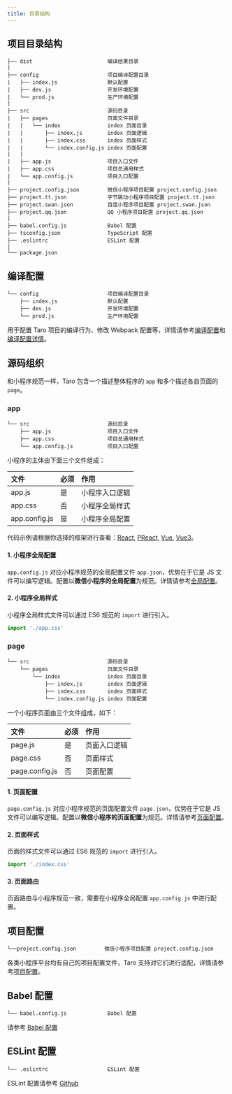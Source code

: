 ```yaml
---
title: 目录结构
---
```


## 项目目录结构

    ├── dist                        编译结果目录
    |
    ├── config                      项目编译配置目录
    |   ├── index.js                默认配置
    |   ├── dev.js                  开发环境配置
    |   └── prod.js                 生产环境配置
    |
    ├── src                         源码目录
    |   ├── pages                   页面文件目录
    |   |   └── index               index 页面目录
    |   |       ├── index.js        index 页面逻辑
    |   |       ├── index.css       index 页面样式
    |   |       └── index.config.js index 页面配置
    |   |
    |   ├── app.js                  项目入口文件
    |   ├── app.css                 项目总通用样式
    |   └── app.config.js           项目入口配置
    |
    ├── project.config.json         微信小程序项目配置 project.config.json
    ├── project.tt.json             字节跳动小程序项目配置 project.tt.json
    ├── project.swan.json           百度小程序项目配置 project.swan.json
    ├── project.qq.json             QQ 小程序项目配置 project.qq.json
    |
    ├── babel.config.js             Babel 配置
    ├── tsconfig.json               TypeScript 配置
    ├── .eslintrc                   ESLint 配置
    |
    └── package.json

## 编译配置

    └── config                      项目编译配置目录
        ├── index.js                默认配置
        ├── dev.js                  开发环境配置
        └── prod.js                 生产环境配置

用于配置 Taro 项目的编译行为、修改 Webpack 配置等，详情请参考[编译配置](./config)和[编译配置详情](./config-detail)。

## 源码组织

和小程序规范一样，Taro 包含一个描述整体程序的 `app` 和多个描述各自页面的 `page`。

### app

    └── src                         源码目录
        ├── app.js                  项目入口文件
        ├── app.css                 项目总通用样式
        └── app.config.js           项目入口配置

小程序的主体由下面三个文件组成：

| 文件          | 必须 | 作用           |
| :------------ | :--- | :------------- |
| app.js        | 是   | 小程序入口逻辑 |
| app.css       | 否   | 小程序全局样式 |
| app.config.js | 是   | 小程序全局配置 |

代码示例请根据你选择的框架进行查看：[React](./react-overall), [PReact](./preact), [Vue](./vue-overall), [Vue3](./vue3)。

#### 1. 小程序全局配置

`app.config.js` 对应小程序规范的全局配置文件 `app.json`，优势在于它是 JS 文件可以编写逻辑。配置以**微信小程序的全局配置**为规范。详情请参考[全局配置](./app-config)。

#### 2. 小程序全局样式

小程序全局样式文件可以通过 ES6 规范的 `import` 进行引入。

```js title="app.js"
import './app.css'
```

### page

    └── src                         源码目录
        └── pages                   页面文件目录
            └── index               index 页面目录
                ├── index.js        index 页面逻辑
                ├── index.css       index 页面样式
                └── index.config.js index 页面配置

一个小程序页面由三个文件组成，如下：

| 文件           | 必须 | 作用         |
| :------------- | :--- | :----------- |
| page.js        | 是   | 页面入口逻辑 |
| page.css       | 否   | 页面样式     |
| page.config.js | 否   | 页面配置     |

#### 1. 页面配置

`page.config.js` 对应小程序规范的页面配置文件 `page.json`，优势在于它是 JS 文件可以编写逻辑。配置以**微信小程序的页面配置**为规范。详情请参考[页面配置](./page-config)。

#### 2. 页面样式

页面的样式文件可以通过 ES6 规范的 `import` 进行引入。

```js title="pages/index/index.js"
import './index.css'
```

#### 3. 页面路由

页面路由与小程序规范一致，需要在小程序全局配置 `app.config.js` 中进行配置。

## 项目配置

    └──project.config.json         微信小程序项目配置 project.config.json

各类小程序平台均有自己的项目配置文件，Taro 支持对它们进行适配，详情请参考[项目配置](./project-config)。

## Babel 配置

    └── babel.config.js             Babel 配置

请参考 [Babel 配置](./babel-config)

## ESLint 配置

    └── .eslintrc                   ESLint 配置

ESLint 配置请参考 [Github](https://github.com/NervJS/taro/tree/next/packages/eslint-config-taro)
